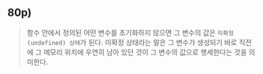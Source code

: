 ## 80p)
> 함수 안에서 정의된 어떤 변수를 초기화하지 않으면 그 변수의 값은 ```미확정(undefined) 상태```가 된다. 미확정 상태라는 말은 그 변수가 생성되기 바로 직전에 그 메모리 위치에 우연히 남아 있던 것이 그 변수의 값으로 행세한다는 것을 의미한다.